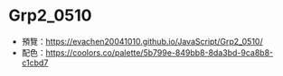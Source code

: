 # Grp2_0510

- 預覽：https://evachen20041010.github.io/JavaScript/Grp2_0510/
- 配色：https://coolors.co/palette/5b799e-849bb8-8da3bd-9ca8b8-c1cbd7

